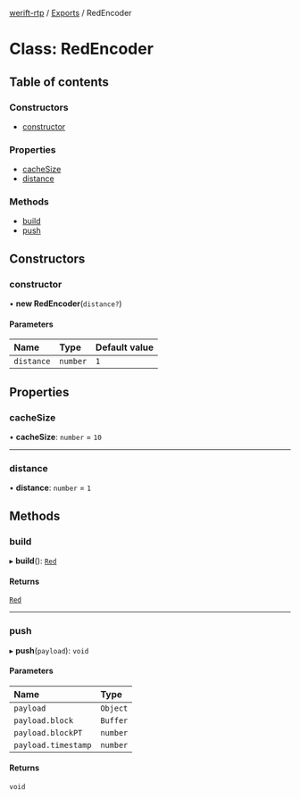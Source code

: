[werift-rtp](../README.md) / [Exports](../modules.md) / RedEncoder

# Class: RedEncoder

## Table of contents

### Constructors

- [constructor](RedEncoder.md#constructor)

### Properties

- [cacheSize](RedEncoder.md#cachesize)
- [distance](RedEncoder.md#distance)

### Methods

- [build](RedEncoder.md#build)
- [push](RedEncoder.md#push)

## Constructors

### constructor

• **new RedEncoder**(`distance?`)

#### Parameters

| Name | Type | Default value |
| :------ | :------ | :------ |
| `distance` | `number` | `1` |

## Properties

### cacheSize

• **cacheSize**: `number` = `10`

___

### distance

• **distance**: `number` = `1`

## Methods

### build

▸ **build**(): [`Red`](Red.md)

#### Returns

[`Red`](Red.md)

___

### push

▸ **push**(`payload`): `void`

#### Parameters

| Name | Type |
| :------ | :------ |
| `payload` | `Object` |
| `payload.block` | `Buffer` |
| `payload.blockPT` | `number` |
| `payload.timestamp` | `number` |

#### Returns

`void`
